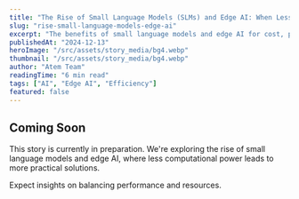 ```yaml
---
title: "The Rise of Small Language Models (SLMs) and Edge AI: When Less is More"
slug: "rise-small-language-models-edge-ai"
excerpt: "The benefits of small language models and edge AI for cost, privacy, and latency in various applications."
publishedAt: "2024-12-13"
heroImage: "/src/assets/story_media/bg4.webp"
thumbnail: "/src/assets/story_media/bg4.webp"
author: "Atem Team"
readingTime: "6 min read"
tags: ["AI", "Edge AI", "Efficiency"]
featured: false
---
```


## Coming Soon

This story is currently in preparation. We're exploring the rise of small language models and edge AI, where less computational power leads to more practical solutions.

Expect insights on balancing performance and resources.
